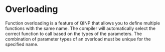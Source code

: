 # Overloading

Function overloading is a feature of QINP that allows you to define multiple functions with the same name.
The compiler will automatically select the correct function to call based on the types of the parameters.
The combination of parameter types of an overload must be unique for the specified name.